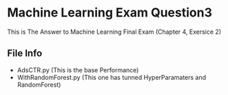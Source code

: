 # Machine Learning Exam Question3
This is The Answer to Machine Learning Final Exam (Chapter 4, Exersice 2)

## File Info
- AdsCTR.py (This is the base Performance)
- WithRandomForest.py (This one has tunned HyperParamaters and RandomForest)
